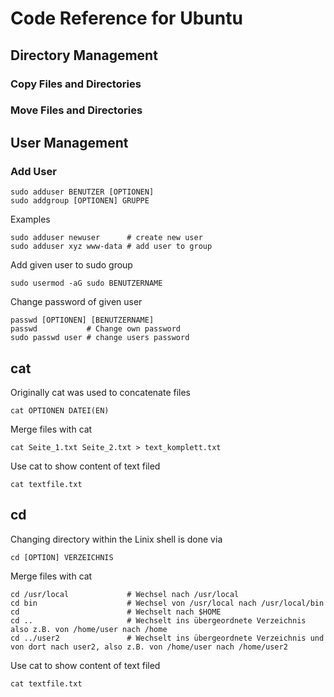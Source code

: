 # Code Reference for Ubuntu
## Directory Management
### Copy Files and Directories
### Move Files and Directories
## User Management
### Add User
```Shell
sudo adduser BENUTZER [OPTIONEN]
sudo addgroup [OPTIONEN] GRUPPE
```
Examples
```Shell
sudo adduser newuser      # create new user
sudo adduser xyz www-data # add user to group
```
Add given user to sudo group
```Shell
sudo usermod -aG sudo BENUTZERNAME
```
Change password of given user 
```Shell
passwd [OPTIONEN] [BENUTZERNAME]
passwd           # Change own password
sudo passwd user # change users password
```

## cat
Originally cat was used to concatenate files
```Shell
cat OPTIONEN DATEI(EN)
```
Merge files with cat
```Shell
cat Seite_1.txt Seite_2.txt > text_komplett.txt
```
Use cat to show content of text filed
```Shell
cat textfile.txt
```
## cd
Changing directory within the Linix shell is done via
```Shell
cd [OPTION] VERZEICHNIS
```
Merge files with cat
```Shell
cd /usr/local             # Wechsel nach /usr/local
cd bin                    # Wechsel von /usr/local nach /usr/local/bin
cd                        # Wechselt nach $HOME
cd ..                     # Wechselt ins übergeordnete Verzeichnis also z.B. von /home/user nach /home
cd ../user2               # Wechselt ins übergeordnete Verzeichnis und von dort nach user2, also z.B. von /home/user nach /home/user2 
```
Use cat to show content of text filed
```Shell
cat textfile.txt
```

